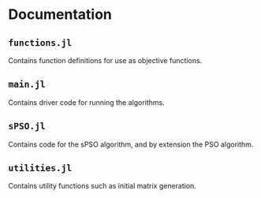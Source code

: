 # Documentation

## `functions.jl`

Contains function definitions for use as objective functions.

## `main.jl`

Contains driver code for running the algorithms.

## `sPSO.jl`

Contains code for the sPSO algorithm, and by extension the PSO algorithm.

## `utilities.jl`

Contains utility functions such as initial matrix generation.